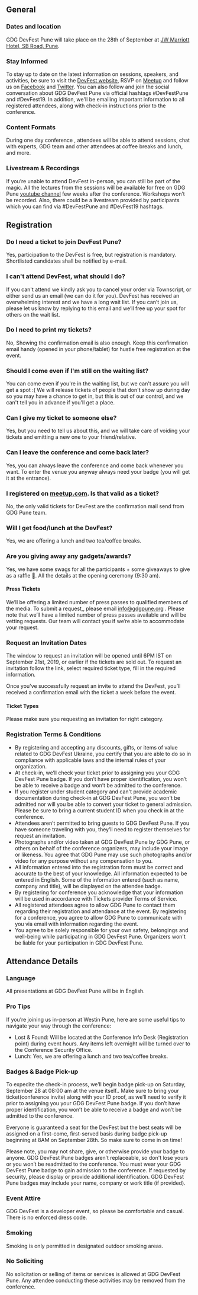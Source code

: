 ## General

### Dates and location

GDG DevFest Pune will take place on the 28th of September at [JW Marriott Hotel, SB Road, Pune](https://g.page/JWMarriottHotelPune?share).

### Stay Informed

To stay up to date on the latest information on sessions, speakers, and activities, be sure to visit the [DevFest website](https://gdg-pune-devfest19.firebaseapp.com//), RSVP on [Meetup]( https://www.meetup.com/Pune-GDG/ ) and follow us on [Facebook]( https://www.facebook.com/gdgpune/ ) and [Twitter](https://twitter.com/gdgpune). You can also follow and join the social conversation about GDG DevFest Pune via official hashtags #DevFestPune and #DevFest19. In addition, we'll be emailing important information to all registered attendees, along with check-in instructions prior to the conference.

### Content Formats

During one day conference , attendees will be able to attend sessions, chat with experts, GDG team and other attendees at coffee breaks and lunch, and more.

### Livestream & Recordings

If you’re unable to attend DevFest in-person, you can still be part of the magic. All the lectures from the sessions will be available for free on GDG Pune [youtube channel](https://www.youtube.com/channel/UCWjodTrsdRBOUyTuYo2l4Og) few weeks after the conference. Workshops won’t be recorded. Also, there could be a livestream provided by participants which you can find via #DevFestPune and #DevFest19 hashtags.

  
## Registration

### Do I need a ticket to join DevFest Pune?

Yes, participation to the DevFest is free, but registration is mandatory. Shortlisted candidates shall be notified by e-mail.  

### I can't attend DevFest, what should I do?

If you can't attend we kindly ask you to cancel your order via Townscript, or either send us an email (we can do it for you). DevFest has received an overwhelming interest and we have a long wait list.
If you can’t join us, please let us know by replying to this email and we’ll free up your spot for others on the wait list.

### Do I need to print my tickets?

No, Showing the confirmation email  is also enough. Keep this confirmation email handy (opened in your phone/tablet) for hustle free registration at the event. 

### Should I come even if I'm still on the waiting list?

You can come even if you're in the waiting list, but we can't assure you will get a spot :( We will release tickets of people that don't show up during day so you may have a chance to get in, but this is out of our control, and we can't tell you in advance if you'll get a place.

### Can I give my ticket to someone else?

Yes, but you need to tell us about this, and we will take care of voiding your tickets and emitting a new one to your friend/relative.

### Can I leave the conference and come back later?

Yes, you can always leave the conference and come back whenever you want. To enter the venue you anyway always need your badge (you will get it at the entrance).

### I registered on [meetup.com](https://meetup.com/). Is that valid as a ticket?

No, the only valid tickets for DevFest are the confirmation mail send from GDG Pune team.

### Will I get food/lunch at the DevFest?

Yes, we are offering a lunch and two tea/coffee breaks.

### Are you giving away any gadgets/awards?

Yes, we have some swags for all the participants + some giveaways to give as a raffle 🎁. All the details at the opening ceremony (9:30 am).

#### **Press Tickets**

We’ll be offering a limited number of press passes to qualified members of the media. To submit a request,, please email [info@gdgpune.org](mailto:info@gdgpune.org) . Please note that we’ll have a limited number of press passes available and will be vetting requests. Our team will contact you if we’re able to accommodate your request.

### Request an Invitation Dates

The window to request an invitation will be opened until 6PM IST on September 21st, 2019, or earlier if the tickets are sold out. To request an invitation follow the link, select required ticket type, fill in the required information.

Once you've successfully request an invite to attend the DevFest, you’ll received a confirmation email with the ticket a week before the event.

#### **Ticket Types**

Please make sure you requesting an invitation for right category.

### Registration Terms & Conditions

- By registering and accepting any discounts, gifts, or items of value related to GDG DevFest Ukraine, you certify that you are able to do so in compliance with applicable laws and the internal rules of your organization.
- At check-in, we’ll check your ticket prior to assigning you your GDG DevFest Pune badge. If you don’t have proper identification, you won’t be able to receive a badge and won’t be admitted to the conference.
- If you register under student category and can't provide academic documentation during check-in at GDG DevFest Pune, you won't be admitted nor will you be able to convert your ticket to general admission. Please be sure to bring a current student ID when you check in at the conference.
- Attendees aren’t permitted to bring guests to GDG DevFest Pune. If you have someone traveling with you, they’ll need to register themselves for request an invitation.
- Photographs and/or video taken at GDG DevFest Pune by GDG Pune, or others on behalf of the conference organizers, may include your image or likeness. You agree that GDG Pune may use such photographs and/or video for any purpose without any compensation to you.
- All information entered into the registration form must be correct and accurate to the best of your knowledge. All information expected to be entered in English. Some of the information entered (such as name, company and title), will be displayed on the attendee badge.
- By registering for conference you acknowledge that your information will be used in accordance with Tickets provider Terms of Service.
- All registered attendees agree to allow GDG Pune to contact them regarding their registration and attendance at the event. By registering for a conference, you agree to allow GDG Pune to communicate with you via email with information regarding the event.
- You agree to be solely responsible for your own safety, belongings and well-being while participating in GDG DevFest Pune. Organizers won't be liable for your participation in GDG DevFest Pune.

## Attendance Details

### Language

All presentations at GDG DevFest Pune will be in English.

### Pro Tips

If you’re joining us in-person at Westin Pune, here are some useful tips to navigate your way through the conference:

- Lost & Found: Will be located at the Conference Info Desk (Registration point) during event hours. Any items left overnight will be turned over to the Conference Security Office.
- Lunch: Yes, we are offering a lunch and two tea/coffee breaks.  

### Badges & Badge Pick-up

To expedite the check-in process, we’ll begin badge pick-up on Saturday, September 28 at 08:00 am at the venue itself.. Make sure to bring your ticket(conference invite) along with your ID proof, as we’ll need to verify it prior to assigning you your GDG DevFest Pune badge. If you don’t have proper identification, you won’t be able to receive a badge and won’t be admitted to the conference.

Everyone is guaranteed a seat for the DevFest but the best seats will be assigned on a first-come, first-served basis during badge pick-up beginning at 8AM on September 28th. So make sure to come in on time!

Please note, you may not share, give, or otherwise provide your badge to anyone. GDG DevFest Pune badges aren’t replaceable, so don't lose yours or you won’t be readmitted to the conference. You must wear your GDG DevFest Pune badge to gain admission to the conference. If requested by security, please display or provide additional identification. GDG DevFest Pune badges may include your name, company or work title (if provided).

### Event Attire
GDG DevFest is a developer event, so please be comfortable and casual. There is no enforced dress code.

### Smoking

Smoking is only permitted in designated outdoor smoking areas.

### No Soliciting

No solicitation or selling of items or services is allowed at GDG DevFest Pune. Any attendee conducting these activities may be removed from the conference.